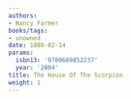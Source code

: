 ```yaml
---
authors:
- Nancy Farmer
books/tags:
- unowned
date: 1800-02-14
params:
  isbn13: '9780689852237'
  year: '2004'
title: The House Of The Scorpion
weight: 1
---
```


<!--more-->